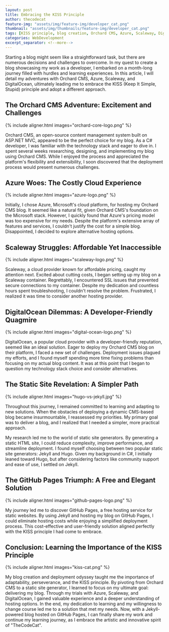 ```yaml
---
layout: post
title: Embracing the KISS Principle
author: thecodecat
feature-img: "assets/img/feature-img/developer_cat.png"
thumbnail: "assets/img/thumbnails/feature-img/developer_cat.png"
tags: [KISS principle, blog creation, Orchard CMS, Azure, Scaleway, DigitalOcean, static site generators, Jekyll, GitHub Pages, web development, hosting]
categories: WebDevelopment
excerpt_separator: <!--more-->
---
```


Starting a blog might seem like a straightforward task, but there are numerous decisions and challenges to overcome. In my quest to create a blog showcasing my work as a developer, I embarked on a month-long journey filled with hurdles and learning experiences. In this article, I will detail my adventures with Orchard CMS, Azure, Scaleway, and DigitalOcean, ultimately leading me to embrace the KISS (Keep It Simple, Stupid) principle and adopt a different approach.
<!--more-->

## The Orchard CMS Adventure: Excitement and Challenges

{% include aligner.html images="orchard-core-logo.png" %}

Orchard CMS, an open-source content management system built on ASP.NET MVC, appeared to be the perfect choice for my blog. As a C# developer, I was familiar with the technology stack and eager to dive in. I spent several weeks researching, designing, and implementing my blog using Orchard CMS. While I enjoyed the process and appreciated the platform's flexibility and extensibility, I soon discovered that the deployment process would present numerous challenges.

## Azure Woes: The Costly Cloud Experience

{% include aligner.html images="azure-logo.png" %}

Initially, I chose Azure, Microsoft's cloud platform, for hosting my Orchard CMS blog. It seemed like a natural fit, given Orchard CMS's foundation on the Microsoft stack. However, I quickly found that Azure's pricing model was too expensive for my needs. Despite the platform's extensive array of features and services, I couldn't justify the cost for a simple blog. Disappointed, I decided to explore alternative hosting options.

## Scaleway Struggles: Affordable Yet Inaccessible

{% include aligner.html images="scaleway-logo.png" %}

Scaleway, a cloud provider known for affordable pricing, caught my attention next. Excited about cutting costs, I began setting up my blog on a Scaleway container. Regrettably, I encountered SSL issues that prevented secure connections to my container. Despite my dedication and countless hours spent troubleshooting, I couldn't resolve the problem. Frustrated, I realized it was time to consider another hosting provider.

## DigitalOcean Dilemmas: A Developer-Friendly Quagmire

{% include aligner.html images="digital-ocean-logo.png" %}

DigitalOcean, a popular cloud provider with a developer-friendly reputation, seemed like an ideal solution. Eager to deploy my Orchard CMS blog on their platform, I faced a new set of challenges. Deployment issues plagued my efforts, and I found myself spending more time fixing problems than focusing on my actual blog content. It was at this point that I began to question my technology stack choice and consider alternatives.

## The Static Site Revelation: A Simpler Path

{% include aligner.html images="hugo-vs-jekyll.jpg" %}

Throughout this journey, I remained committed to learning and adapting to new solutions. When the obstacles of deploying a dynamic CMS-based blog became insurmountable, I reassessed my priorities. My primary goal was to deliver a blog, and I realized that I needed a simpler, more practical approach.

My research led me to the world of static site generators. By generating a static HTML site, I could reduce complexity, improve performance, and streamline deployment. I found myself choosing between two popular static site generators: Jekyll and Hugo. Given my background in C#, I initially leaned toward Hugo, but after considering factors like community support and ease of use, I settled on Jekyll.

## The GitHub Pages Triumph: A Free and Elegant Solution

{% include aligner.html images="github-pages-logo.png" %}

My journey led me to discover GitHub Pages, a free hosting service for static websites. By using Jekyll and hosting my blog on GitHub Pages, I could eliminate hosting costs while enjoying a simplified deployment process. This cost-effective and user-friendly solution aligned perfectly with the KISS principle I had come to embrace.

## Conclusion: Learning the Importance of the KISS Principle

{% include aligner.html images="kiss-cat.png" %}

My blog creation and deployment odyssey taught me the importance of adaptability, perseverance, and the KISS principle. By pivoting from Orchard CMS to a static site generator, I learned to focus on my ultimate goal: delivering my blog. Through my trials with Azure, Scaleway, and DigitalOcean, I gained valuable experience and a deeper understanding of hosting options. In the end, my dedication to learning and my willingness to change course led me to a solution that met my needs. Now, with a Jekyll-powered blog hosted on GitHub Pages, I can finally share my work and continue my learning journey, as I embrace the artistic and innovative spirit of "TheCodeCat".